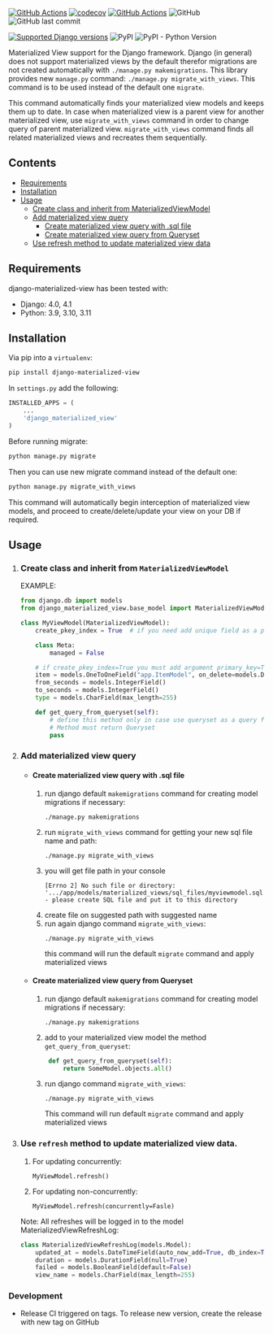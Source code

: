 [![GitHub Actions](https://github.com/muehlemann-popp/django-materialized-view/workflows/Test/badge.svg)](https://github.com/muehlemann-popp/django-materialized-view/actions)
[![codecov](https://codecov.io/gh/muehlemann-popp/django-materialized-view/branch/main/graph/badge.svg?token=02FP3IS41T)](https://codecov.io/gh/muehlemann-popp/django-materialized-view)
[![GitHub Actions](https://github.com/muehlemann-popp/django-materialized-view/workflows/Release/badge.svg)](https://github.com/muehlemann-popp/django-materialized-view/actions)
![GitHub](https://img.shields.io/github/license/muehlemann-popp/django-materialized-view)
![GitHub last commit](https://img.shields.io/github/last-commit/muehlemann-popp/django-materialized-view)

[![Supported Django versions](https://img.shields.io/pypi/djversions/django-materialized-view.svg)](https://pypi.python.org/pypi/django-materialized-view)
![PyPI](https://img.shields.io/pypi/v/django-materialized-view)
![PyPI - Python Version](https://img.shields.io/pypi/pyversions/django-materialized-view)


Materialized View support for the Django framework. Django (in general) does not support materialized views by the default 
therefor migrations are not created automatically with `./manage.py makemigrations`. 
This library provides new `manage.py` command: `./manage.py migrate_with_views`. 
This command is to be used instead of the default one `migrate`.

This command automatically finds your materialized view models and keeps them up to date. 
In case when materialized view is a parent view for another materialized view, use `migrate_with_views` command
in order to change query of parent materialized view. 
`migrate_with_views` command finds all related materialized views and recreates them sequentially.

## Contents

* [Requirements](#requirements)
* [Installation](#installation)
* [Usage](#Usage)
  * [Create class and inherit from MaterializedViewModel](#create-class-and-inherit-from-materializedviewmodel)
  * [Add materialized view query](#add-materialized-view-query)
    * [Create materialized view query with .sql file](#create-materialized-view-query-with-sql-file)
    * [Create materialized view query from Queryset](#create-materialized-view-query-from-queryset)
  * [Use refresh method to update materialized view data](#use-refresh-method-to-update-materialized-view-data)


## Requirements

django-materialized-view has been tested with:

* Django: 4.0, 4.1
* Python: 3.9, 3.10, 3.11

## Installation

Via pip into a `virtualenv`:

```bash
pip install django-materialized-view
```

In `settings.py` add the following:

```python
INSTALLED_APPS = (
    ...
    'django_materialized_view'
)
```
Before running migrate:

```bash
python manage.py migrate
```

Then you can use new migrate command instead of the default one:
```bash
python manage.py migrate_with_views
```

This command will automatically begin interception of materialized view models, 
and proceed to create/delete/update your view on your DB if required.

## Usage

1. ### Create class and inherit from `MaterializedViewModel`

    EXAMPLE:
    ```python
    from django.db import models
    from django_materialized_view.base_model import MaterializedViewModel

    class MyViewModel(MaterializedViewModel):
        create_pkey_index = True  # if you need add unique field as a primary key and create indexes

        class Meta:
            managed = False

        # if create_pkey_index=True you must add argument primary_key=True
        item = models.OneToOneField("app.ItemModel", on_delete=models.DO_NOTHING, primary_key=True, db_column="id")
        from_seconds = models.IntegerField()
        to_seconds = models.IntegerField()
        type = models.CharField(max_length=255)
   
        def get_query_from_queryset(self):
            # define this method only in case use queryset as a query for materialized view. 
            # Method must return Queryset
            pass
    ```
2. ### Add materialized view query
   - #### Create materialized view query with .sql file
      1. run django default `makemigrations` command for creating model migrations if necessary:
         ```
         ./manage.py makemigrations
         ```
      2. run `migrate_with_views` command for getting your new sql file name and path:
          ```
          ./manage.py migrate_with_views
          ```
      3. you will get file path in your console
         ```
         [Errno 2] No such file or directory: '.../app/models/materialized_views/sql_files/myviewmodel.sql' - please create SQL file and put it to this directory
         ```
      4. create file on suggested path with suggested name
      5. run again django command `migrate_with_views`:
         ```
         ./manage.py migrate_with_views
         ```
         this command will run the default `migrate` command and apply materialized views

   - #### Create materialized view query from Queryset
      1. run django default `makemigrations` command for creating model migrations if necessary:
         ```
         ./manage.py makemigrations
         ```
      2. add to your materialized view model the method `get_query_from_queryset`:
          ```python
           def get_query_from_queryset(self):
               return SomeModel.objects.all()
          ```
      3. run django command `migrate_with_views`:
         ```
         ./manage.py migrate_with_views
         ```
         This command will run default `migrate` command and apply materialized views
3. ### Use `refresh` method to update materialized view data. 
    1. For updating concurrently:
       ```
       MyViewModel.refresh()
       ```
    2. For updating non-concurrently:
       ```
       MyViewModel.refresh(concurrently=Fasle)
       ```
    Note: All refreshes will be logged in to the model MaterializedViewRefreshLog:
    ```python
    class MaterializedViewRefreshLog(models.Model):
        updated_at = models.DateTimeField(auto_now_add=True, db_index=True)
        duration = models.DurationField(null=True)
        failed = models.BooleanField(default=False)
        view_name = models.CharField(max_length=255)
    ```
   
### Development
- Release CI triggered on tags. To release new version, create the release with new tag on GitHub
